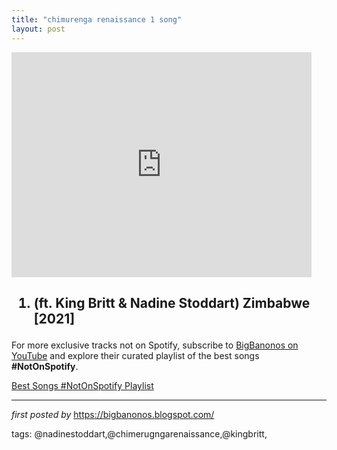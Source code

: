 ```yaml
---
title: "chimurenga renaissance 1 song"
layout: post
---
```

<iframe frameborder="0" height="360" src="https://youtube.com/embed/Q5cIvAMUJ2Q" width="480"></iframe><h2><ol><li>(ft. King Britt & Nadine Stoddart) Zimbabwe [2021]</li></ol></h2>

<!--Subscribe and Playlist Links-->
<div>
    <p>For more exclusive tracks not on Spotify, subscribe to <a href="https://www.youtube.com/@BigBanonos" target="_blank">BigBanonos on YouTube</a> and explore their curated playlist of the best songs <strong>#NotOnSpotify</strong>.</p>
    <p><a href="https://www.youtube.com/playlist?list=PLtuNtuTatqI0kFahUCbtbfenC_ET5O_tr" target="_blank">Best Songs #NotOnSpotify Playlist<br /></a></p></div>

<hr />

<p><em>first posted by</em> <a href="https://bigbanonos.blogspot.com/" rel="noopener" target="_new">https://bigbanonos.blogspot.com/</a></p>

<p>tags: @nadinestoddart,@chimerugngarenaissance,@kingbritt,</p>
